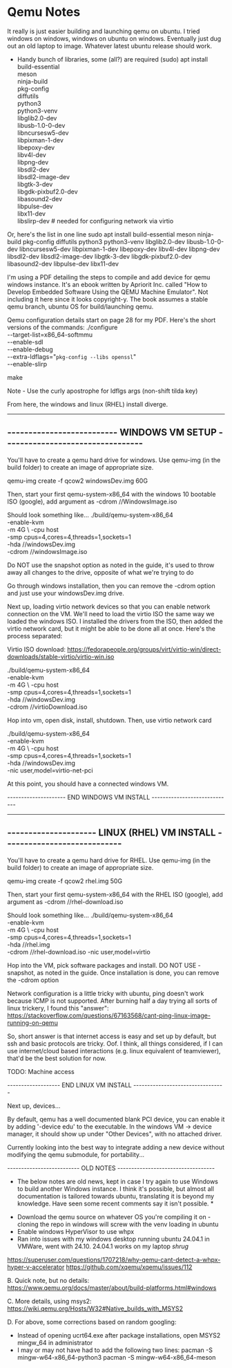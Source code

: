 # Qemu Notes #

It really is just easier building and launching qemu on ubuntu.  I tried windows on windows, windows on ubuntu on windows.  Eventually just dug out an old laptop to image.  Whatever latest ubuntu release should work.  

- Handy bunch of libraries, some (all?) are required
(sudo) apt install \
    build-essential \
    meson \
    ninja-build \
    pkg-config \
    diffutils \
    python3 \
    python3-venv \
    libglib2.0-dev \
    libusb-1.0-0-dev \
    libncursesw5-dev \
    libpixman-1-dev \
    libepoxy-dev \
    libv4l-dev \
    libpng-dev \
    libsdl2-dev \
    libsdl2-image-dev \
    libgtk-3-dev \
    libgdk-pixbuf2.0-dev \
    libasound2-dev \
    libpulse-dev \
    libx11-dev \
    libslirp-dev # needed for configuring network via virtio

Or, here's the list in one line
sudo apt install build-essential meson ninja-build pkg-config diffutils python3 python3-venv libglib2.0-dev libusb-1.0-0-dev libncursesw5-dev libpixman-1-dev libepoxy-dev libv4l-dev libpng-dev libsdl2-dev libsdl2-image-dev libgtk-3-dev libgdk-pixbuf2.0-dev libasound2-dev libpulse-dev libx11-dev 

I'm using a PDF detailing the steps to compile and add device for qemu windows instance.  It's an ebook written by Apriorit Inc. called "How to Develop Embedded Software Using the QEMU Machine Emulator".  Not including it here since it looks copyright-y.
The book assumes a stable qemu branch, ubuntu OS for build/launching qemu.

Qemu configuration details start on page 28 for my PDF. Here's the short versions of the commands:
./configure \
--target-list=x86_64-softmmu \
--enable-sdl \
--enable-debug \
--extra-ldflags="`pkg-config --libs openssl`" \
--enable-slirp

make

Note - Use the curly apostrophe for ldflgs args (non-shift tilda key)

From here, the windows and linux (RHEL) install diverge.

-------------------------------------------------------------------------------
--------------------------   WINDOWS VM SETUP ---------------------------------
-------------------------------------------------------------------------------

You'll have to create a qemu hard drive for windows.  Use qemu-img (in the build folder) to create an image of appropriate size. 

qemu-img create -f qcow2 windowsDev.img 60G

Then, start your first qemu-system-x86_64 with the windows 10 bootable ISO (google), add argument as -cdrom /<path>/WindowsImage.iso

Should look something like...
./build/qemu-system-x86_64 \
 -enable-kvm \
 -m 4G \ 
 -cpu host \
 -smp cpus=4,cores=4,threads=1,sockets=1 \
 -hda /<path>/windowsDev.img \
 -cdrom /<path>/windowsImage.iso 

Do NOT use the snapshot option as noted in the guide, it's used to throw away all changes to the drive, opposite of what we're trying to do 

Go through windows installation, then you can remove the -cdrom option and just use your windowsDev.img drive. 

Next up, loading virtio network devices so that you can enable network connection on the VM.  We'll need to load the virtio ISO the same way we loaded the windows ISO.  I installed the drivers from the ISO, then added the virtio network card, but it might be able to be done all at once.  Here's the process separated:

Virtio ISO download:
https://fedorapeople.org/groups/virt/virtio-win/direct-downloads/stable-virtio/virtio-win.iso

./build/qemu-system-x86_64 \
 -enable-kvm \
 -m 4G \ 
 -cpu host \
 -smp cpus=4,cores=4,threads=1,sockets=1 \
 -hda /<path>/windowsDev.img \
 -cdrom /<path>/virtioDownload.iso

Hop into vm, open disk, install, shutdown.  Then, use virtio network card

./build/qemu-system-x86_64 \
 -enable-kvm \
 -m 4G \ 
 -cpu host \
 -smp cpus=4,cores=4,threads=1,sockets=1 \
 -hda /<path>/windowsDev.img \
 -nic user,model=virtio-net-pci

At this point, you should have a connected windows VM.

--------------------- END WINDOWS VM INSTALL -----------------------------


--------------------------------------------------------------------------
--------------------- LINUX (RHEL) VM INSTALL ----------------------------
--------------------------------------------------------------------------

You'll have to create a qemu hard drive for RHEL.  Use qemu-img (in the build folder) to create an image of appropriate size. 

qemu-img create -f qcow2 rhel.img 50G

Then, start your first qemu-system-x86_64 with the RHEL ISO (google), add argument as -cdrom /<path>/rhel-download.iso

Should look something like...
./build/qemu-system-x86_64 \
 -enable-kvm \
 -m 4G \ 
 -cpu host \
 -smp cpus=4,cores=4,threads=1,sockets=1 \
 -hda /<path>/rhel.img \
 -cdrom /<path>/rhel-download.iso 
 -nic user,model=virtio

Hop into the VM, pick software packages and install.  DO NOT USE -snapshot, as noted in the guide.  Once installation is done, you can remove the -cdrom option

Network configuration is a little tricky with ubuntu, ping doesn't work because ICMP is not supported.  After burning half a day trying all sorts of linux trickery, I found this "answer":
https://stackoverflow.com/questions/67163568/cant-ping-linux-image-running-on-qemu

So, short answer is that internet access is easy and set up by default, but ssh and basic protocols are tricky.  Oof. I think, all things considered, if I can use internet/cloud based interactions (e.g. linux equivalent of teamviewer), that'd be the best solution for now.  

TODO: Machine access

------------------- END LINUX VM INSTALL ---------------------------------


Next up, devices...

By default, qemu has a well documented blank PCI device, you can enable it by adding '-device edu' to the executable.  In the windows VM -> device manager, it should show up under "Other Devices", with no attached driver.

Currently looking into the best way to integrate adding a new device without modifying the qemu submodule, for portability...



-------------------------- OLD NOTES -----------------------------------

* The below notes are old news, kept in case I try again to use Windows to build another Windows instance. I think it's possible, but almost all documentation is tailored towards ubuntu, translating it is beyond my knowledge.  Have seen some recent comments say it isn't possible. *
- Download the qemu source on whatever OS you're compiling it on - cloning the repo in windows will screw with the venv loading in ubuntu
- Enable windows HyperVisor to use whpx
- Ran into issues with my windows desktop running ubuntu 24.04.1 in VMWare, went with 24.10.  24.04.1 works on my laptop *shrug* 

https://superuser.com/questions/1707218/why-qemu-cant-detect-a-whpx-hyper-v-accelerator
https://github.com/xqemu/xqemu/issues/112

B. Quick note, but no details: https://www.qemu.org/docs/master/about/build-platforms.html#windows

C. More details, using msys2: https://wiki.qemu.org/Hosts/W32#Native_builds_with_MSYS2

D. For above, some corrections based on random googling:
- Instead of opening ucrt64.exe after package installations, open MSYS2 mingw_64 in administrator
- I may or may not have had to add the following two lines:
pacman -S mingw-w64-x86_64-python3 
pacman -S mingw-w64-x86_64-meson




